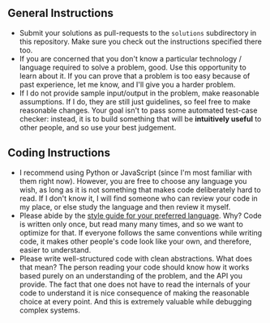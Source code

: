 ## General Instructions

- Submit your solutions as pull-requests to the `solutions` subdirectory in this repository. Make sure you check out the instructions specified there too.
- If you are concerned that you don't know a particular technology / language required to solve a problem, good. Use this opportunity to learn about it. If you can prove that a problem is too easy because of past experience, let me know, and I'll give you a harder problem.
- If I do not provide sample input/output in the problem, make reasonable assumptions. If I do, they are still just guidelines, so feel free to make reasonable changes. Your goal isn't to pass some automated test-case checker: instead, it is to build something that will be __intuitively useful__ to other people, and so use your best judgement.

## Coding Instructions

- I recommend using Python or JavaScript (since I'm most familiar with them right now). However, you are free to choose any language you wish, as long as it is not something that makes code deliberately hard to read. If I don't know it, I will find someone who can review your code in my place, or else study the language and then review it myself.
- Please abide by the [style guide for your preferred language](https://google.github.io/styleguide/). Why? Code is written only once, but read many many times, and so we want to optimize for that. If everyone follows the same conventions while writing code, it makes other people's code look like your own, and therefore, easier to understand.
- Please write well-structured code with clean abstractions. What does that mean? The person reading your code should know how it works based purely on an understanding of the problem, and the API you provide. The fact that one does not have to read the internals of your code to understand it is nice consequence of making the reasonable choice at every point. And this is extremely valuable while debugging complex systems.